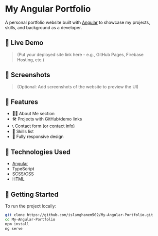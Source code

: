 # My Angular Portfolio

A personal portfolio website built with [Angular](https://angular.io/) to showcase my projects, skills, and background as a developer.

## 🔗 Live Demo

> (Put your deployed site link here - e.g., GitHub Pages, Firebase Hosting, etc.)

## 📸 Screenshots

> (Optional: Add screenshots of the website to preview the UI)

## 📁 Features

- 🧑‍💻 About Me section
- 🛠️ Projects with GitHub/demo links
- 📞 Contact form (or contact info)
- 🧰 Skills list
- 📱 Fully responsive design

## 🧪 Technologies Used

- [Angular](https://angular.io/)
- TypeScript
- SCSS/CSS
- HTML

## 🚀 Getting Started

To run the project locally:

```bash
git clone https://github.com/islamghanem502/My-Angular-Portfolio.git
cd My-Angular-Portfolio
npm install
ng serve
